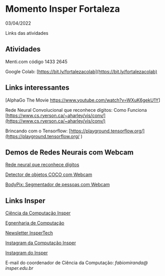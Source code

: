# Momento Insper Fortaleza

03/04/2022 

Links das atividades 


## Atividades

Menti.com código 1433 2645 

Google Colab: [https://bit.ly/fortalezacolab](https://bit.ly/fortalezacolab)


## Links interessantes 

[AlphaGo The Movie [<ins>https://www.youtube.com/watch?v=WXuK6gekU1Y</ins>](https://www.youtube.com/watch?v=WXuK6gekU1Y)]

Rede Neural Convolucional que reconhece dígitos: Como Funciona [https://www.cs.ryerson.ca/~aharley/vis/conv/](https://www.cs.ryerson.ca/~aharley/vis/conv/)

Brincando com o Tensorflow:  [https://playground.tensorflow.org/](https://playground.tensorflow.org/
)


## Demos de Redes Neurais com Webcam

[Rede neural que reconhece dígitos](https://www.cs.ryerson.ca/~aharley/vis/conv/)

[Detector de objetos COCO com Webcam](https://z364noozrm.codesandbox.io/
)

[BodyPix: Segmentador de pessoas com Webcam](https://storage.googleapis.com/tfjs-models/demos/body-pix/index.html)




## Links Insper

[Ciência da Computação Insper](https://www.insper.edu.br/graduacao/ciencia-da-computacao/)

[Egnenharia de Computação](https://www.insper.edu.br/graduacao/engenharia/engenharia-de-computacao/)

[Newsletter InsperTech](https://www.insper.edu.br/newsletters-assinar/)

[Instagram da Computação Insper](https://www.instagram.com/inspercomp/)

[Instagram do Insper](https://www.instagram.com/inspercomp/)

E-mail do coordenador de Ciência da Computação: *fabiomiranda@ insper.edu.br*


